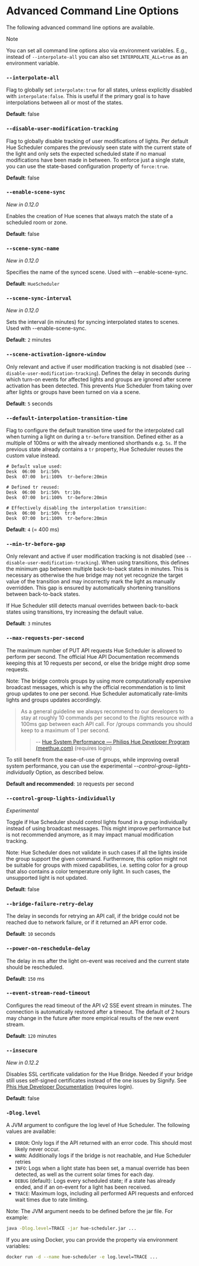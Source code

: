 # Advanced Command Line Options
 
The following advanced command line options are available.

> [!NOTE]
> You can set all command line options also via environment variables. E.g., instead of `--interpolate-all` you can also set `INTERPOLATE_ALL=true` as an environment variable.

### `--interpolate-all`

Flag to globally set ``interpolate:true`` for all states, unless explicitly disabled with ``interpolate:false``. This is useful if the primary goal is to have interpolations between all or most of the states.

**Default**: false

### `--disable-user-modification-tracking`

Flag to globally disable tracking of user modifications of lights. Per default Hue Scheduler compares the previously seen state with the current state of the light and only sets the expected scheduled state if no manual modifications have been made in between. To enforce just a single state, you can use the state-based configuration property of `force:true`.

**Default**: false

### `--enable-scene-sync`
                           
*New in 0.12.0*

Enables the creation of Hue scenes that always match the state of a scheduled room or zone.

**Default**: false

### `--scene-sync-name`

*New in 0.12.0*

Specifies the name of the synced scene. Used with --enable-scene-sync.

**Default**: `HueScheduler`

### `--scene-sync-interval`

*New in 0.12.0*

Sets the interval (in minutes) for syncing interpolated states to scenes. Used with --enable-scene-sync.

**Default**: `2` minutes

### `--scene-activation-ignore-window`

Only relevant and active if user modification tracking is not disabled (see `--disable-user-modification-tracking`).
Defines the delay in seconds during which turn-on events for affected lights and groups are ignored
after scene activation has been detected. This prevents Hue Scheduler from taking over after lights or groups have
been turned on via a scene.

**Default**: `5` seconds

### `--default-interpolation-transition-time`

Flag to configure the default transition time used for the interpolated call when turning a light on during a `tr-before` transition. Defined either as a multiple of 100ms or with the already mentioned shorthands e.g. `5s`. If the previous state already contains a ``tr`` property, Hue Scheduler reuses the custom value instead.

~~~yacas
# Default value used:
Desk  06:00  bri:50%
Desk  07:00  bri:100%  tr-before:20min

# Defined tr reused:
Desk  06:00  bri:50%  tr:10s
Desk  07:00  bri:100%  tr-before:20min

# Effectively disabling the interpolation transition:
Desk  06:00  bri:50%  tr:0
Desk  07:00  bri:100%  tr-before:20min
~~~

**Default**: `4` (= 400 ms)

### `--min-tr-before-gap`

Only relevant and active if user modification tracking is not disabled (see `--disable-user-modification-tracking`). When using transitions, this defines the minimum gap between multiple back-to-back states in minutes. This is necessary as otherwise the hue bridge may not yet recognize the target value of the transition and may incorrectly mark the light as manually overridden.
This gap is ensured by automatically shortening transitions between back-to-back states.

If Hue Scheduler still detects manual overrides between back-to-back states using transitions, try increasing the default value.

**Default**: `3` minutes

### `--max-requests-per-second`

The maximum number of PUT API requests Hue Scheduler is allowed to perform per second. The official Hue API Documentation recommends keeping this at 10 requests per second, or else the bridge might drop some requests.

Note: The bridge controls groups by using more computationally expensive broadcast messages, which is why the official recommendation is to limit group updates to one per second. Hue Scheduler automatically rate-limits lights and groups updates accordingly.

> As a general guideline we always recommend to our developers to stay at roughly 10 commands per second to the /lights resource with a 100ms gap between each API call. For /groups commands you should keep to a maximum of 1 per second.
>
> > -- [Hue System Performance — Philips Hue Developer Program (meethue.com)](https://developers.meethue.com/develop/application-design-guidance/hue-system-performance/) (requires login)

To still benefit from the ease-of-use of groups, while improving overall system performance, you can use the experimental *--control-group-lights-individually* Option, as described below.

**Default and recommended**: `10` requests per second

### `--control-group-lights-individually`

*Experimental*

Toggle if Hue Scheduler should control lights found in a group individually instead of using broadcast messages. This might improve performance but is not recommended anymore, as it may impact manual modification tracking.

Note: Hue Scheduler does not validate in such cases if all the lights inside the group support the given command. Furthermore, this option might not be suitable for groups with mixed capabilities, i.e. setting color for a group that also contains a color temperature only light. In such cases, the unsupported light is not updated.

**Default**: false

### `--bridge-failure-retry-delay`

The delay in seconds for retrying an API call, if the bridge could not be reached due to network failure, or if it returned an API error code.

**Default**: `10` seconds

### `--power-on-reschedule-delay`

The delay in ms after the light on-event was received and the current state should be rescheduled.

**Default**: `150` ms

### `--event-stream-read-timeout`

Configures the read timeout of the API v2 SSE event stream in minutes. The connection is automatically restored after a timeout. The default of 2 hours may change in the future after more empirical results of the new event stream.

**Default**: `120` minutes

### `--insecure`

*New in 0.12.2*

Disables SSL certificate validation for the Hue Bridge. Needed if your bridge still uses self-signed certificates instead of the one issues by Signify. See [Phis Hue Developer Documentation](https://developers.meethue.com/develop/application-design-guidance/using-https/) (requires login).

**Default**: false

### `-Dlog.level`

A JVM argument to configure the log level of Hue Scheduler. The following values are available:

- `ERROR`: Only logs if the API returned with an error code. This should most likely never occur.
- `WARN`: Additionally logs if the bridge is not reachable, and Hue Scheduler retries
- `INFO`: Logs when a light state has been set, a manual override has been detected, as well as the current solar times for each day.
- `DEBUG` (default): Logs every scheduled state; if a state has already ended, and if an on-event for a light has been received.
- `TRACE`: Maximum logs, including all performed API requests and enforced wait times due to rate limiting.

Note: The JVM argument needs to be defined before the jar file. For example:

~~~bash
java -Dlog.level=TRACE -jar hue-scheduler.jar ...
~~~

If you are using Docker, you can provide the property via environment variables:

~~~bash
docker run -d --name hue-scheduler -e log.level=TRACE ...
~~~
